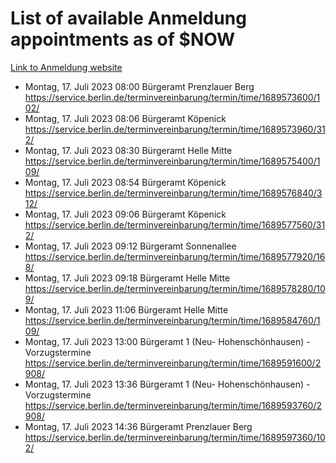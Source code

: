 # List of available Anmeldung appointments as of $NOW
[Link to Anmeldung website](https://service.berlin.de/terminvereinbarung/termin/tag.php?termin=1&anliegen[]=120686&dienstleisterlist=122210,122217,327316,122219,327312,122227,327314,122231,327346,122243,327348,122254,122252,329742,122260,329745,122262,329748,122271,327278,122273,327274,122277,327276,330436,122280,327294,122282,327290,122284,327292,122291,327270,122285,327266,122286,327264,122296,327268,150230,329760,122297,327286,122294,327284,122312,329763,122314,329775,122304,327330,122311,327334,122309,327332,317869,122281,327352,122279,329772,122283,122276,327324,122274,327326,122267,329766,122246,327318,122251,327320,122257,327322,122208,327298,122226,327300&herkunft=http%3A%2F%2Fservice.berlin.de%2Fdienstleistung%2F120686%2F)
- Montag, 17. Juli 2023 08:00 Bürgeramt Prenzlauer Berg https://service.berlin.de/terminvereinbarung/termin/time/1689573600/102/
- Montag, 17. Juli 2023 08:06 Bürgeramt Köpenick https://service.berlin.de/terminvereinbarung/termin/time/1689573960/312/
- Montag, 17. Juli 2023 08:30 Bürgeramt Helle Mitte https://service.berlin.de/terminvereinbarung/termin/time/1689575400/109/
- Montag, 17. Juli 2023 08:54 Bürgeramt Köpenick https://service.berlin.de/terminvereinbarung/termin/time/1689576840/312/
- Montag, 17. Juli 2023 09:06 Bürgeramt Köpenick https://service.berlin.de/terminvereinbarung/termin/time/1689577560/312/
- Montag, 17. Juli 2023 09:12 Bürgeramt Sonnenallee https://service.berlin.de/terminvereinbarung/termin/time/1689577920/168/
- Montag, 17. Juli 2023 09:18 Bürgeramt Helle Mitte https://service.berlin.de/terminvereinbarung/termin/time/1689578280/109/
- Montag, 17. Juli 2023 11:06 Bürgeramt Helle Mitte https://service.berlin.de/terminvereinbarung/termin/time/1689584760/109/
- Montag, 17. Juli 2023 13:00 Bürgeramt 1 (Neu- Hohenschönhausen) - Vorzugstermine https://service.berlin.de/terminvereinbarung/termin/time/1689591600/2908/
- Montag, 17. Juli 2023 13:36 Bürgeramt 1 (Neu- Hohenschönhausen) - Vorzugstermine https://service.berlin.de/terminvereinbarung/termin/time/1689593760/2908/
- Montag, 17. Juli 2023 14:36 Bürgeramt Prenzlauer Berg https://service.berlin.de/terminvereinbarung/termin/time/1689597360/102/
